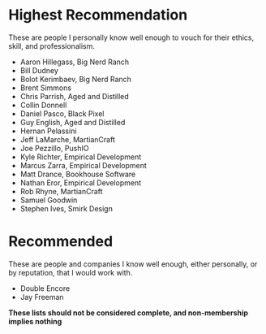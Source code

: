 # Highest Recommendation

These are people I personally know well enough to vouch for their ethics, skill, and professionalism.

* Aaron Hillegass, Big Nerd Ranch
* Bill Dudney
* Bolot Kerimbaev, Big Nerd Ranch
* Brent Simmons
* Chris Parrish, Aged and Distilled
* Collin Donnell
* Daniel Pasco, Black Pixel
* Guy English, Aged and Distilled
* Hernan Pelassini
* Jeff LaMarche, MartianCraft
* Joe Pezzillo, PushIO
* Kyle Richter, Empirical Development
* Marcus Zarra, Empirical Development
* Matt Drance, Bookhouse Software
* Nathan Eror, Empirical Development 
* Rob Rhyne, MartianCraft
* Samuel Goodwin
* Stephen Ives, Smirk Design


# Recommended

These are people and companies I know well enough, either personally, or by reputation, that I would work with.

* Double Encore
* Jay Freeman

__These lists should not be considered complete, and non-membership implies nothing__

